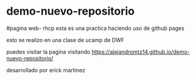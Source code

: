 # demo-nuevo-repositorio
#pagina web- rhcp
esta es una practica haciendo uso de github pages

esto se realizo en una clase de ucamp  de DWF

puedes visitar la pagina visitando https://alejandromtz14.github.io/demo-nuevo-repositorio/

desarrollado por erick martinez
